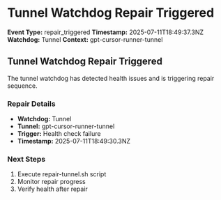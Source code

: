 # Tunnel Watchdog Repair Triggered

**Event Type:** repair_triggered
**Timestamp:** 2025-07-11T18:49:37.3NZ
**Watchdog:** Tunnel
**Context:** gpt-cursor-runner-tunnel


## Tunnel Watchdog Repair Triggered

The tunnel watchdog has detected health issues and is triggering repair sequence.

### Repair Details
- **Watchdog:** Tunnel
- **Tunnel:** gpt-cursor-runner-tunnel
- **Trigger:** Health check failure
- **Timestamp:** 2025-07-11T18:49:30.3NZ

### Next Steps
1. Execute repair-tunnel.sh script
2. Monitor repair progress
3. Verify health after repair


